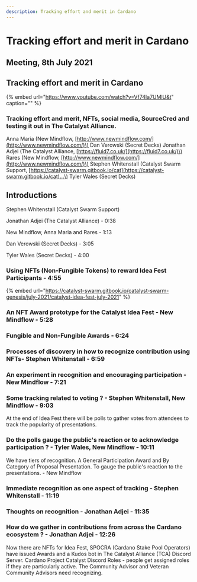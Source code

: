 ```yaml
---
description: Tracking effort and merit in Cardano
---
```


# Tracking effort and merit in Cardano

## Meeting, 8th July 2021

## Tracking effort and merit in Cardano

{% embed url="https://www.youtube.com/watch?v=Vf74Ia7UMlU&t" caption="" %}

### Tracking effort and merit, NFTs, social media, SourceCred and testing it out in The Catalyst Alliance.

Anna Maria \(New Mindflow, [http://www.newmindflow.com/](http://www.newmindflow.com/)\) Dan Verowski \(Secret Decks\) Jonathan Adjei \(The Catalyst Alliance, [https://fluid7.co.uk/](https://fluid7.co.uk/)\) Rares \(New Mindflow, [http://www.newmindflow.com/](http://www.newmindflow.com/)\) Stephen Whitenstall \(Catalyst Swarm Support, [https://catalyst-swarm.gitbook.io/cat](https://catalyst-swarm.gitbook.io/cat)...\) Tyler Wales \(Secret Decks\)

## Introductions

Stephen Whitenstall \(Catalyst Swarm Support\) 

Jonathan Adjei \(The Catalyst Alliance\) - 0:38

New Mindflow, Anna Maria and Rares - 1:13

Dan Verowski \(Secret Decks\) - 3:05

Tyler Wales \(Secret Decks\) - 4:00

### Using NFTs \(Non-Fungible Tokens\) to reward Idea Fest Participants - 4:55

{% embed url="https://catalyst-swarm.gitbook.io/catalyst-swarm-genesis/july-2021/catalyst-idea-fest-july-2021" %}

### An NFT Award prototype for the Catalyst Idea Fest - New Mindflow  - 5:28

### Fungible and Non-Fungible Awards - 6:24

### Processes of discovery in how to recognize contribution using NFTs- Stephen Whitenstall - 6:59

### An experiment in recognition and encouraging participation - New Mindflow  - 7:21

### Some tracking related to voting ? - Stephen Whitenstall, New Mindflow - 9:03

At the end of Idea Fest there will be polls to gather votes from attendees to track the popularity of presentations.

### Do the polls gauge the public's reaction or to acknowledge participation ? - Tyler Wales, New Mindflow - 10:11

We have tiers of recognition. A General Participation Award and By Category of Proposal Presentation. To gauge the public's reaction to the presentations. - New Mindflow

### Immediate recognition as one aspect of tracking  - Stephen Whitenstall - 11:19

### Thoughts on recognition  - Jonathan Adjei - 11:35

### How do we gather in contributions from across the Cardano ecosystem ?  - Jonathan Adjei - 12:26

Now there are NFTs for Idea Fest, SPOCRA \(Cardano Stake Pool Operators\) have issued Awards and a Kudos bot in The Catalyst Alliance \(TCA\) Discord Server. Cardano Project Catalyst Discord Roles - people get assigned roles if they are particularly active. The Community Advisor and Veteran Community Advisors need recognizing.

